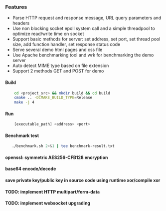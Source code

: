 ### Features
- Parse HTTP request and response message, URL query parameters and headers
- Use non blocking socket epoll system call and a simple threadpool to optimize read/write time on socket
- Support basic methods for server: set address, set port, set thread pool size, add function handler, set response status code
- Serve several demo html pages and css file
- Use Apache benchmarking tool and wrk for benchmarking the demo server
- Auto detect MIME type based on file extension
- Support 2 methods GET and POST for demo

#### Build
```sh
    cd <project_src> && mkdir build && cd build
    cmake .. -DCMAKE_BUILD_TYPE=Release
    make -j 4
```
#### Run
```sh
    [executable_path] <address> <port>
```
#### Benchmark test
```sh
   ./benchmark.sh 2>&1 | tee benchmark-result.txt
```

#### openssl: symmetric AES256-CFB128 encryption
#### base64 encode/decode
#### save private key/public key in source code using runtime xor/compile xor
#### TODO: implement HTTP multipart/form-data
#### TODO: implement websocket upgrading